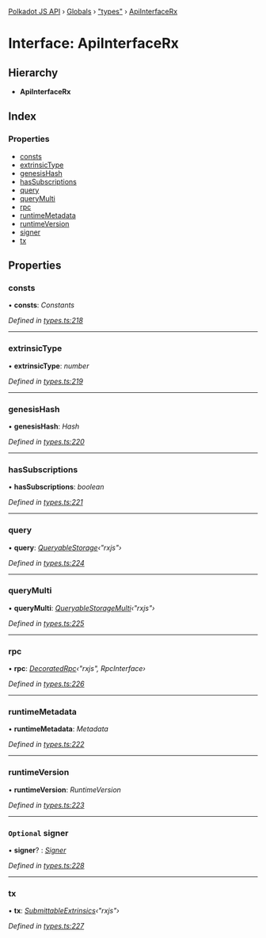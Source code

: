 [Polkadot JS API](../README.md) › [Globals](../globals.md) › ["types"](../modules/_types_.md) › [ApiInterfaceRx](_types_.apiinterfacerx.md)

# Interface: ApiInterfaceRx

## Hierarchy

* **ApiInterfaceRx**

## Index

### Properties

* [consts](_types_.apiinterfacerx.md#consts)
* [extrinsicType](_types_.apiinterfacerx.md#extrinsictype)
* [genesisHash](_types_.apiinterfacerx.md#genesishash)
* [hasSubscriptions](_types_.apiinterfacerx.md#hassubscriptions)
* [query](_types_.apiinterfacerx.md#query)
* [queryMulti](_types_.apiinterfacerx.md#querymulti)
* [rpc](_types_.apiinterfacerx.md#rpc)
* [runtimeMetadata](_types_.apiinterfacerx.md#runtimemetadata)
* [runtimeVersion](_types_.apiinterfacerx.md#runtimeversion)
* [signer](_types_.apiinterfacerx.md#optional-signer)
* [tx](_types_.apiinterfacerx.md#tx)

## Properties

###  consts

• **consts**: *Constants*

*Defined in [types.ts:218](https://github.com/polkadot-js/api/blob/fcf89d1501/packages/api/src/types.ts#L218)*

___

###  extrinsicType

• **extrinsicType**: *number*

*Defined in [types.ts:219](https://github.com/polkadot-js/api/blob/fcf89d1501/packages/api/src/types.ts#L219)*

___

###  genesisHash

• **genesisHash**: *Hash*

*Defined in [types.ts:220](https://github.com/polkadot-js/api/blob/fcf89d1501/packages/api/src/types.ts#L220)*

___

###  hasSubscriptions

• **hasSubscriptions**: *boolean*

*Defined in [types.ts:221](https://github.com/polkadot-js/api/blob/fcf89d1501/packages/api/src/types.ts#L221)*

___

###  query

• **query**: *[QueryableStorage](_types_.queryablestorage.md)‹"rxjs"›*

*Defined in [types.ts:224](https://github.com/polkadot-js/api/blob/fcf89d1501/packages/api/src/types.ts#L224)*

___

###  queryMulti

• **queryMulti**: *[QueryableStorageMulti](../modules/_types_.md#queryablestoragemulti)‹"rxjs"›*

*Defined in [types.ts:225](https://github.com/polkadot-js/api/blob/fcf89d1501/packages/api/src/types.ts#L225)*

___

###  rpc

• **rpc**: *[DecoratedRpc](../modules/_types_.md#decoratedrpc)‹"rxjs", RpcInterface›*

*Defined in [types.ts:226](https://github.com/polkadot-js/api/blob/fcf89d1501/packages/api/src/types.ts#L226)*

___

###  runtimeMetadata

• **runtimeMetadata**: *Metadata*

*Defined in [types.ts:222](https://github.com/polkadot-js/api/blob/fcf89d1501/packages/api/src/types.ts#L222)*

___

###  runtimeVersion

• **runtimeVersion**: *RuntimeVersion*

*Defined in [types.ts:223](https://github.com/polkadot-js/api/blob/fcf89d1501/packages/api/src/types.ts#L223)*

___

### `Optional` signer

• **signer**? : *[Signer](_types_.signer.md)*

*Defined in [types.ts:228](https://github.com/polkadot-js/api/blob/fcf89d1501/packages/api/src/types.ts#L228)*

___

###  tx

• **tx**: *[SubmittableExtrinsics](_types_.submittableextrinsics.md)‹"rxjs"›*

*Defined in [types.ts:227](https://github.com/polkadot-js/api/blob/fcf89d1501/packages/api/src/types.ts#L227)*
